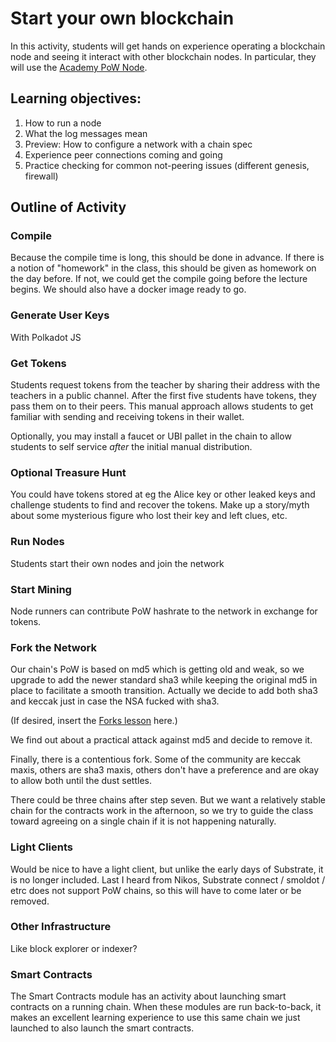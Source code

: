 # Start your own blockchain

In this activity, students will get hands on experience operating a blockchain node and seeing it interact with other blockchain nodes.
In particular, they will use the [Academy PoW Node](https://github.com/Polkadot-Blockchain-Academy/Academy-PoW).

## Learning objectives:

1.  How to run a node
1.  What the log messages mean
1.  Preview: How to configure a network with a chain spec
1.  Experience peer connections coming and going
1.  Practice checking for common not-peering issues (different genesis, firewall)

## Outline of Activity

### Compile

Because the compile time is long, this should be done in advance.
If there is a notion of "homework" in the class, this should be given as homework on the day before.
If not, we could get the compile going before the lecture begins.
We should also have a docker image ready to go.

### Generate User Keys

With Polkadot JS

### Get Tokens

Students request tokens from the teacher by sharing their address with the teachers in a public channel.
After the first five students have tokens, they pass them on to their peers.
This manual approach allows students to get familiar with sending and receiving tokens in their wallet.

Optionally, you may install a faucet or UBI pallet in the chain to allow students to self service _after_ the initial manual distribution.

### Optional Treasure Hunt

You could have tokens stored at eg the Alice key or other leaked keys and challenge students to find and recover the tokens.
Make up a story/myth about some mysterious figure who lost their key and left clues, etc.

### Run Nodes

Students start their own nodes and join the network

### Start Mining

Node runners can contribute PoW hashrate to the network in exchange for tokens.

### Fork the Network

Our chain's PoW is based on md5 which is getting old and weak, so we upgrade to add the newer standard sha3 while keeping the original md5 in place to facilitate a smooth transition. Actually we decide to add both sha3 and keccak just in case the NSA fucked with sha3.

(If desired, insert the [Forks lesson](./13-Forks_slides.md) here.)

We find out about a practical attack against md5 and decide to remove it.

Finally, there is a contentious fork. Some of the community are keccak maxis, others are sha3 maxis, others don't have a preference and are okay to allow both until the dust settles.

There could be three chains after step seven. But we want a relatively stable chain for the contracts work in the afternoon, so we try to guide the class toward agreeing on a single chain if it is not happening naturally.

### Light Clients

Would be nice to have a light client, but unlike the early days of Substrate, it is no longer included.
Last I heard from Nikos, Substrate connect / smoldot / etrc does not support PoW chains, so this will have to come later or be removed.

### Other Infrastructure

Like block explorer or indexer?

### Smart Contracts

The Smart Contracts module has an activity about launching smart contracts on a running chain.
When these modules are run back-to-back, it makes an excellent learning experience to use this same chain we just launched to also launch the smart contracts.
